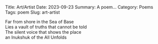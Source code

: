 Title: Art/Artist
Date: 2023-09-23
Summary: A poem...
Category: Poems
Tags: poem
Slug: art-artist

Far from shore in the Sea of Base  
Lies a vault of truths that cannot be told  
The silent voice that shows the place  
an Inukshuk of the All Unfolds  
